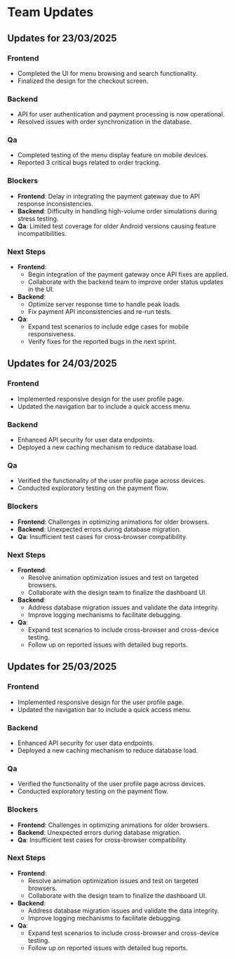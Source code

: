 # Team Updates

## Updates for 23/03/2025

### Frontend
- Completed the UI for menu browsing and search functionality.
- Finalized the design for the checkout screen.

### Backend
- API for user authentication and payment processing is now operational.
- Resolved issues with order synchronization in the database.

### Qa
- Completed testing of the menu display feature on mobile devices.
- Reported 3 critical bugs related to order tracking.

### Blockers
- **Frontend**: Delay in integrating the payment gateway due to API response inconsistencies.
- **Backend**: Difficulty in handling high-volume order simulations during stress testing.
- **Qa**: Limited test coverage for older Android versions causing feature incompatibilities.

### Next Steps
- **Frontend**:
  - Begin integration of the payment gateway once API fixes are applied.
  - Collaborate with the backend team to improve order status updates in the UI.
- **Backend**:
  - Optimize server response time to handle peak loads.
  - Fix payment API inconsistencies and re-run tests.
- **Qa**:
  - Expand test scenarios to include edge cases for mobile responsiveness.
  - Verify fixes for the reported bugs in the next sprint.

## Updates for 24/03/2025

### Frontend
- Implemented responsive design for the user profile page.
- Updated the navigation bar to include a quick access menu.

### Backend
- Enhanced API security for user data endpoints.
- Deployed a new caching mechanism to reduce database load.

### Qa
- Verified the functionality of the user profile page across devices.
- Conducted exploratory testing on the payment flow.

### Blockers
- **Frontend**: Challenges in optimizing animations for older browsers.
- **Backend**: Unexpected errors during database migration.
- **Qa**: Insufficient test cases for cross-browser compatibility.

### Next Steps
- **Frontend**:
  - Resolve animation optimization issues and test on targeted browsers.
  - Collaborate with the design team to finalize the dashboard UI.
- **Backend**:
  - Address database migration issues and validate the data integrity.
  - Improve logging mechanisms to facilitate debugging.
- **Qa**:
  - Expand test scenarios to include cross-browser and cross-device testing.
  - Follow up on reported issues with detailed bug reports.

## Updates for 25/03/2025

### Frontend
- Implemented responsive design for the user profile page.
- Updated the navigation bar to include a quick access menu.

### Backend
- Enhanced API security for user data endpoints.
- Deployed a new caching mechanism to reduce database load.

### Qa
- Verified the functionality of the user profile page across devices.
- Conducted exploratory testing on the payment flow.

### Blockers
- **Frontend**: Challenges in optimizing animations for older browsers.
- **Backend**: Unexpected errors during database migration.
- **Qa**: Insufficient test cases for cross-browser compatibility.

### Next Steps
- **Frontend**:
  - Resolve animation optimization issues and test on targeted browsers.
  - Collaborate with the design team to finalize the dashboard UI.
- **Backend**:
  - Address database migration issues and validate the data integrity.
  - Improve logging mechanisms to facilitate debugging.
- **Qa**:
  - Expand test scenarios to include cross-browser and cross-device testing.
  - Follow up on reported issues with detailed bug reports.

